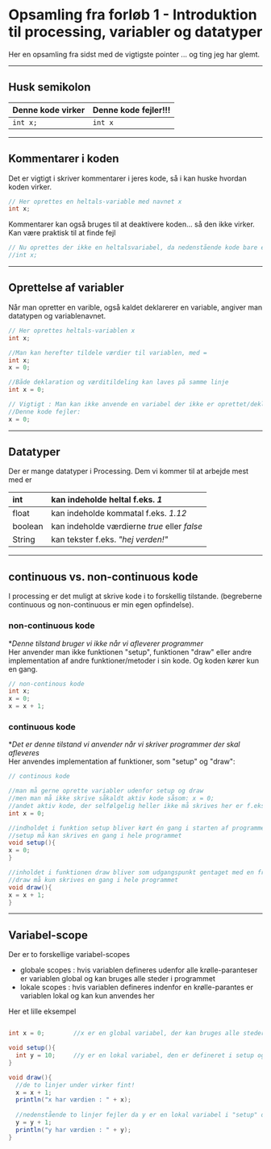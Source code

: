 # Opsamling fra forløb 1 - Introduktion til processing, variabler og datatyper
Her en opsamling fra sidst med de vigtigste pointer ... og ting jeg har glemt.

--------------------------------------------------------------------------------------------------------------


## Husk semikolon


Denne kode virker | Denne kode fejler!!!
------------------|---------------------
`int x;`    | `int x`


--------------------------------------------------------------------------------------------------------------


## Kommentarer i koden

Det er vigtigt i skriver kommentarer i jeres kode, så i kan huske hvordan koden virker.  

```java
// Her oprettes en heltals-variable med navnet x
int x;
```
Kommentarer kan også bruges til at deaktivere koden... så den ikke virker. Kan være praktisk til at finde fejl
```java
// Nu oprettes der ikke en heltalsvariabel, da nedenstående kode bare er en kommentar
//int x;
```




--------------------------------------------------------------------------------------------------------------

## Oprettelse af variabler
Når man opretter en varible, også kaldet deklarerer en variable, angiver man datatypen og variablenavnet.  

```java
// Her oprettes heltals-variablen x 
int x;
```

```java
//Man kan herefter tildele værdier til variablen, med =
int x;
x = 0;
```

```java
//Både deklaration og værditildeling kan laves på samme linje
int x = 0;
```


```java
// Vigtigt : Man kan ikke anvende en variabel der ikke er oprettet/deklareret**
//Denne kode fejler:
x = 0;
```
--------------------------------------------------------------------------------------------------------------

## Datatyper
Der er mange datatyper i Processing. Dem vi kommer til at arbejde mest med er


|int    | kan indeholde heltal f.eks. *1*|
|:---------|:--------------------------------|
|float  | kan indeholde kommatal f.eks. *1.12*|
|boolean| kan indeholde værdierne *true* eller *false*|
|String | kan tekster f.eks. *"hej verden!"*|

--------------------------------------------------------------------------------------------------------------


## continuous vs. non-continuous kode
I processing er det muligt at skrive kode i to forskellig tilstande.
(begreberne continuous og non-continuous er min egen opfindelse).

### non-continuous kode
**Denne tilstand bruger vi ikke når vi afleverer programmer*    
Her anvender man ikke funktionen "setup", funktionen "draw" eller andre implementation af andre funktioner/metoder i sin kode.
Og koden kører kun en gang. 

```java
// non-continous kode
int x;
x = 0;
x = x + 1;
```

### continuous kode
**Det er denne tilstand vi anvender når vi skriver programmer der skal afleveres*    
Her anvendes implementation af funktioner, som "setup" og "draw":
```java
// continous kode

//man må gerne oprette variabler udenfor setup og draw
//men man må ikke skrive såkaldt aktiv kode såsom: x = 0;
//andet aktiv kode, der selfølgelig heller ikke må skrives her er f.eks.: size(500,500)
int x = 0;

//indholdet i funktion setup bliver kørt én gang i starten af programmet.  
//setup må kan skrives en gang i hele programmet
void setup(){
x = 0;
}

//inholdet i funktionen draw bliver som udgangspunkt gentaget med en frekvens på 30 gange pr sekund. Men det kan ændres til en anden frekvens.
//draw må kun skrives en gang i hele programmet
void draw(){
x = x + 1;
}
```

--------------------------------------------------------------------------------------------------------------

##  Variabel-scope

Der er to forskellige variabel-scopes

- globale scopes : hvis variablen defineres udenfor alle krølle-paranteser er variablen global og kan bruges alle steder i programmet
- lokale scopes : hvis variablen defineres indenfor en krølle-parantes er variablen lokal og kan kun anvendes her

Her et lille eksempel

```java

int x = 0;        //x er en global variabel, der kan bruges alle steder

void setup(){
  int y = 10;     //y er en lokal variabel, den er defineret i setup og kan kun bruges i setup  
}

void draw(){
  //de to linjer under virker fint!
  x = x + 1;
  println("x har værdien : " + x);
  
  //nedenstående to linjer fejler da y er en lokal variabel i "setup" og ikke i "draw"
  y = y + 1;
  println("y har værdien : " + y);
}

```

